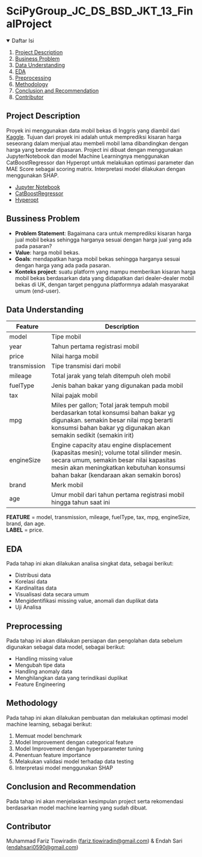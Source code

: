 # SciPyGroup_JC_DS_BSD_JKT_13_FinalProject

<!-- TABLE OF CONTENTS -->
<details open="open">
  <summary>Daftar Isi</summary>
  <ol>
    <li>
      <a href="#project-description">Project Description</a>
    </li>
    <li>
      <a href="#bussiness-problem">Business Problem</a>
    </li>
    <li>
      <a href="#data-understanding">Data Understanding</a>
    </li>
    <li><a href="#eda">EDA</a></li>
    <li><a href="#preprocessing">Preprocessing</a></li>
    <li><a href="#methodology">Methodology</a></li>
    <li><a href="#conclusion--recommendation">Conclusion and Recommendation</a></li>
    <li><a href="#contributor">Contributor</a></li>
  </ol>
</details>


<!-- project description -->
## Project Description

Proyek ini menggunakan data mobil bekas di Inggris yang diambil dari <a href="https://www.kaggle.com/adityadesai13/used-car-dataset-ford-and-mercedes?select=audi.csv">Kaggle</a>. 
Tujuan dari proyek ini adalah untuk memprediksi kisaran harga seseorang dalam menjual atau membeli mobil lama dibandingkan dengan harga yang beredar dipasaran. 
Project ini dibuat dengan menggunakan JupyterNotebook dan model Machine Learningnya menggunakan CatBoostRegressor dan Hyperopt untuk melakukan optimasi parameter 
dan MAE Score sebagai scoring matrix. Interpretasi model dilakukan dengan menggunakan SHAP.
* [Jupyter Notebook](https://jupyter.org/)
* [CatBoostRegressor](https://catboost.ai/)
* [Hyperopt](http://hyperopt.github.io/hyperopt/)


<!-- bussiness problem -->
## Bussiness Problem

* **Problem Statement**: Bagaimana cara untuk memprediksi kisaran harga jual mobil bekas sehingga harganya sesuai dengan harga jual yang ada pada pasaran?
* **Value**: harga mobil bekas.
* **Goals**: mendapatkan harga mobil bekas sehingga harganya sesuai dengan harga yang ada pada pasaran.
* **Konteks project**: suatu platform yang mampu memberikan kisaran harga mobil bekas berdasarkan data yang didapatkan dari dealer-dealer mobil bekas di UK, dengan target pengguna platformnya adalah masyarakat umum (end-user).



<!-- data understanding -->
## Data Understanding

| Feature      	| Description                                                                                                                                                                                                               	|
|--------------	|---------------------------------------------------------------------------------------------------------------------------------------------------------------------------------------------------------------------------	|
| model        	| Tipe mobil                                                                                                                                                                                                                	|
| year         	| Tahun pertama registrasi mobil                                                                                                                                                                                            	|
| price        	| Nilai harga mobil                                                                                                                                                                                                         	|
| transmission 	| Tipe transmisi dari mobil                                                                                                                                                                                                 	|
| mileage      	| Total jarak yang telah ditempuh oleh mobil                                                                                                                                                                                	|
| fuelType     	| Jenis bahan bakar yang digunakan pada mobil                                                                                                                                                                               	|
| tax          	| Nilai pajak mobil                                                                                                                                                                                                         	|
| mpg          	| Miles per gallon; Total jarak tempuh mobil berdasarkan total konsumsi bahan bakar yg digunakan. semakin besar nilai mpg berarti konsumsi bahan bakar yg digunakan akan semakin sedikit (semakin irit)                     	|
| engineSize   	| Engine capacity atau engine displacement (kapasitas mesin); volume total silinder mesin. secara umum, semakin besar nilai kapasitas mesin akan meningkatkan kebutuhan konsumsi bahan bakar (kendaraan akan semakin boros) 	|
| brand        	| Merk mobil                                                                                                                                                                                                                	|
| age          	| Umur mobil dari tahun pertama registrasi mobil hingga tahun saat ini                                                                                                                                                      	|


**FEATURE** = model, transmission, mileage, fuelType, tax, mpg, engineSize, brand, dan age. \
**LABEL** = price.


<!-- eda -->
## EDA

Pada tahap ini akan dilakukan analisa singkat data, sebagai berikut:
* Distribusi data 
* Korelasi data
* Kardinalitas data
* Visualisasi data secara umum
* Mengidentifikasi missing value, anomali dan duplikat data
* Uji Analisa



<!-- preprocessing -->

## Preprocessing
Pada tahap ini akan dilakukan persiapan dan pengolahan data sebelum digunakan sebagai data model, sebagai berikut: 
* Handling missing value
* Mengubah tipe data
* Handling anomaly data
* Menghilangkan data yang terindikasi duplikat
* Feature Engineering


<!-- Methodology -->

## Methodology
Pada tahap ini akan dilakukan pembuatan dan melakukan optimasi model machine learning, sebagai berikut:
1. Memuat model benchmark
2. Model Improvement dengan categorical feature
3. Model Improvement dengan hyperparameter tuning
4. Penentuan feature importance
5. Melakukan validasi model terhadap data testing 
6. Interpretasi model menggunakan SHAP



<!-- conclusion recommendation -->
## Conclusion and Recommendation

Pada tahap ini akan menjelaskan kesimpulan project serta rekomendasi berdasarkan model machine learning yang sudah dibuat.


<!-- contributor -->
## Contributor

Muhammad Fariz Tiowiradin (fariz.tiowiradin@gmail.com) & Endah Sari (endahsari0590@gmail.com)
